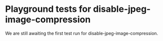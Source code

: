 # Playground tests for disable-jpeg-image-compression
We are still awaiting the first test run for disable-jpeg-image-compression.
